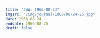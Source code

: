 ```yaml
---
title: "JWW: 1966-08-24"
imgsrc: "/img/journal/1966/08/24-25.jpg"
date: 1966-08-24
enddate: 1966-08-25
draft: false
---
```


<!-- fix pre-formatted input -->
